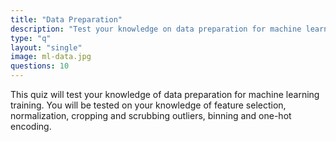 ```yaml
---
title: "Data Preparation"
description: "Test your knowledge on data preparation for machine learning"
type: "q"
layout: "single"
image: ml-data.jpg
questions: 10
---
```


This quiz will test your knowledge of data preparation for machine learning training. You will be tested on your knowledge of feature selection, normalization, cropping and scrubbing outliers, binning and one-hot encoding.
